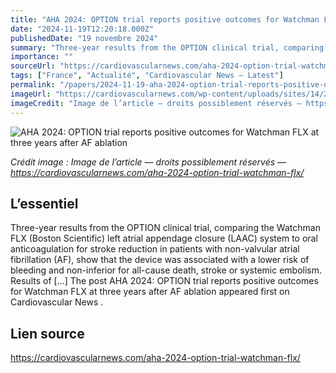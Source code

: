 ```yaml
---
title: "AHA 2024: OPTION trial reports positive outcomes for Watchman FLX at three years after AF ablation"
date: "2024-11-19T12:20:18.000Z"
publishedDate: "19 novembre 2024"
summary: "Three-year results from the OPTION clinical trial, comparing the Watchman FLX (Boston Scientific) left atrial appendage closure (LAAC) system to oral anticoagulation for stroke reduction in patients with non-valvular atrial fibrillation (AF), show that the device was associated with a lower risk of bleeding and non-inferior for all-cause death, stroke or systemic embolism. Results of [&#8230;] The post AHA 2024: OPTION trial reports positive outcomes for Watchman FLX at three years after AF ablation appeared first on Cardiovascular News ."
importance: ""
sourceUrl: "https://cardiovascularnews.com/aha-2024-option-trial-watchman-flx/"
tags: ["France", "Actualité", "Cardiovascular News — Latest"]
permalink: "/papers/2024-11-19-aha-2024-option-trial-reports-positive-outcomes-for-watchman-flx-at-three-years-after-af-ablation"
imageUrl: "https://cardiovascularnews.com/wp-content/uploads/sites/14/2024/11/Roundtable-Wazni-web.png"
imageCredit: "Image de l’article — droits possiblement réservés — https://cardiovascularnews.com/aha-2024-option-trial-watchman-flx/"
---
```


![AHA 2024: OPTION trial reports positive outcomes for Watchman FLX at three years after AF ablation](https://cardiovascularnews.com/wp-content/uploads/sites/14/2024/11/Roundtable-Wazni-web.png)

*Crédit image : Image de l’article — droits possiblement réservés — https://cardiovascularnews.com/aha-2024-option-trial-watchman-flx/*

## L’essentiel

Three-year results from the OPTION clinical trial, comparing the Watchman FLX (Boston Scientific) left atrial appendage closure (LAAC) system to oral anticoagulation for stroke reduction in patients with non-valvular atrial fibrillation (AF), show that the device was associated with a lower risk of bleeding and non-inferior for all-cause death, stroke or systemic embolism. Results of [&#8230;] The post AHA 2024: OPTION trial reports positive outcomes for Watchman FLX at three years after AF ablation appeared first on Cardiovascular News .

## Lien source

https://cardiovascularnews.com/aha-2024-option-trial-watchman-flx/
